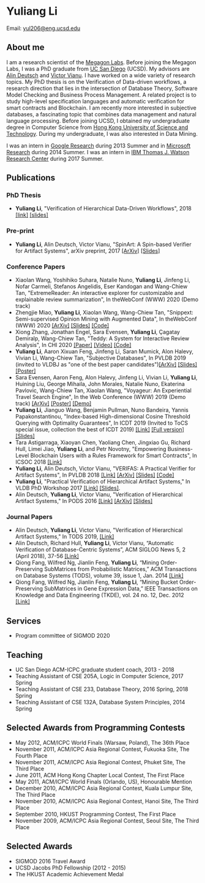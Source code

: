 
# Yuliang Li

Email: [yul206@eng.ucsd.edu](mailto:yul206@eng.ucsd.edu)

## About me

I am a research scientist of the [Megagon Labs](http://www.megagon.ai/). Before joining the Megagon Labs, I was a PhD graduate from [UC San Diego](http://www.cs.ucsd.edu/) (UCSD). My advisors are [Alin Deutsch](http://db.ucsd.edu/People/alin/) and [Victor Vianu](https://cseweb.ucsd.edu/~vianu/). I have worked on a wide variety of research topics. My PhD thesis is on the Verification of Data-driven workflows, a research direction that lies in the intersection of Database Theory, Software Model Checking and Business Process Management. A related project is to study high-level specification languages and automatic verification for smart contracts and Blockchain. I am recently more interested in subjective databases, a fascinating topic that combines data management and natural language processing. Before joining UCSD, I obtained my undergraduate degree in Computer Science from [Hong Kong University of Science and Technology](http://www.ust.hk). During my undergraduate, I was also interested in Data Mining.

I was an intern in [Google Research](https://research.google.com/) during 2013 Summer and in [Microsoft Research](https://www.microsoft.com/en-us/research/group/data-management-exploration-and-mining-dmx/) during 2014 Summer. I was an intern in [IBM Thomas J. Watson Research Center](http://www.research.ibm.com/labs/watson/index.shtml) during 2017 Summer.


## Publications

### PhD Thesis
* **Yuliang Li**, "Verification of Hierarchical Data-Driven Workflows", 2018 [[link]](https://escholarship.org/uc/item/00q5p2t3) [[slides]](https://www.dropbox.com/s/ybc7vy30395cjdi/dissertation.pptx?dl=0)

### Pre-print
* **Yuliang Li**, Alin Deutsch, Victor Vianu, "SpinArt: A Spin-based Verifier for Artifact Systems", arXiv preprint, 2017 [[ArXiv]](https://arxiv.org/abs/1705.09427) [[Slides]](https://www.dropbox.com/s/vohuazds85fmh6q/spinart.pptx?dl=0)

### Conference Papers

* Xiaolan Wang, Yoshihiko Suhara, Natalie Nuno, **Yuliang Li**, Jinfeng Li, Nofar Carmeli, Stefanos Angelidis, Eser Kandogan and Wang-Chiew Tan, "ExtremeReader: An interactive explorer for customizable and explainable review summarization", In theWebConf (WWW) 2020 (Demo track)
* Zhengjie Miao, **Yuliang Li**, Xiaolan Wang, Wang-Chiew Tan, "Snippext: Semi-supervised Opinion Mining with Augmented Data", In theWebConf (WWW) 2020 [[ArXiv]](https://arxiv.org/abs/2002.03049) [[Slides]](https://www.dropbox.com/s/p5tuc9964f1nrim/opinedb.pptx?dl=0) [[Code]](https://github.com/rit-git/Snippext_public)
* Xiong Zhang, Jonathan Engel, Sara Evensen, **Yuliang Li**, Çagatay Demiralp, Wang-Chiew Tan, "Teddy: A System for Interactive Review Analysis", In CHI 2020 [[Paper]](https://hci.stanford.edu/~cagatay/projects/teddy/Teddy-CHI20.pdf) [[Video]](https://vimeo.com/384454119)  [[Code]](https://github.com/megagonlabs/teddy)
* **Yuliang Li**, Aaron Xixuan Feng, Jinfeng Li, Saran Mumick, Alon Halevy, Vivian Li, Wang-Chiew Tan, "Subjective Databases", In PVLDB 2019 (invited to VLDBJ as "one of the best paper candidates")[[ArXiv]](https://arxiv.org/abs/1902.09661) [[Slides]](https://www.dropbox.com/s/p5tuc9964f1nrim/opinedb.pptx?dl=0)  [[Poster]](https://www.dropbox.com/s/own5fdexbaguwo9/vldb_poster.pptx?dl=0)
* Sara Evensen, Aaron Feng, Alon Halevy, Jinfeng Li, Vivian Li, **Yuliang Li**, Huining Liu, George Mihaila, John Morales, Natalie Nuno, Ekaterina Pavlovic, Wang-Chiew Tan, Xiaolan Wang, "Voyageur: An Experiential Travel Search Engine", In the Web Conference (WWW) 2019 (Demo track) [[ArXiv]](https://arxiv.org/abs/1902.09661) [[Poster]](https://www.dropbox.com/s/tokmvlijhuk9d1b/thewebconf_poster.pptx?dl=0) [[Demo]](http://voyageurlive.s3-website.us-east-2.amazonaws.com)
* **Yuliang Li**, Jianguo Wang, Benjamin Pullman, Nuno Bandeira, Yannis Papakonstantinou, "Index-based High-dimensional Cosine Threshold Querying with Optimality Guarantees", In ICDT 2019 (Invited to ToCS special issue, collection the best of ICDT 2019) [[Link]](http://drops.dagstuhl.de/opus/volltexte/2019/10313/pdf/LIPIcs-ICDT-2019-11.pdf) [[Full version]](http://db.ucsd.edu/wp-content/uploads/2018/12/ICDT_2019_paper.pdf) [[Slides]](https://www.dropbox.com/s/2tf0sva3k01nmjf/icdt2019.pptx?dl=0)
* Tara Astigarraga, Xiaoyan Chen, Yaoliang Chen, Jingxiao Gu, Richard Hull, Limei Jiao, **Yuliang Li**, and Petr Novotny, "Empowering Business-Level Blockchain Users with a Rules Framework for Smart Contracts", In ICSOC 2018 [[Link]](https://link.springer.com/chapter/10.1007/978-3-030-03596-9_8)
* **Yuliang Li**, Alin Deutsch, Victor Vianu, "VERIFAS: A Practical Verifier for Artifact Systems", In PVLDB 2018 [[Link]](http://www.vldb.org/pvldb/vol11/p283-li.pdf) [[ArXiv]](https://arxiv.org/abs/1705.10007) [[Slides]](https://www.dropbox.com/s/6uahinfycj1nowm/db-talk.pptx?dl=0) [[Code]](https://github.com/oi02lyl/has-verifier)
* **Yuliang Li**, "Practical Verification of Hierarchical Artifact Systems," In VLDB PhD Workshop 2017 [[Link]](http://ceur-ws.org/Vol-1882/paper14.pdf) [[Slides]](https://www.dropbox.com/s/atemjpw7eyht1h2/vldb-phd-yuliang-li.pptx?dl=0).
* Alin Deutsch, **Yuliang Li**, Victor Vianu, "Verification of Hierarchical Artifact Systems," In PODS 2016 [[Link]](https://cseweb.ucsd.edu/~vianu/pods16.pdf) [[ArXiv]](http://arxiv.org/abs/1604.00967) [[Slides]](https://www.dropbox.com/s/bxzy9me90s906h7/pods16.pptx?dl=0)

### Journal Papers
* Alin Deutsch, **Yuliang Li**, Victor Vianu, "Verification of Hierarchical Artifact Systems," In TODS 2019, [[Link]](https://dl.acm.org/citation.cfm?id=3321487)
* Alin Deutsch, Richard Hull, **Yuliang Li**, Victor Vianu, “Automatic Verification of Database-Centric Systems”, ACM SIGLOG News 5, 2 (April 2018), 37-56 [[Link]](http://www.cs.ox.ac.uk/andrzej.murawski/siglog_news_16.pdf)
* Qiong Fang, Wilfred Ng, Jianlin Feng, **Yuliang Li**, “Mining Order-Preserving SubMatrices from Probabilistic Matrices,” ACM Transactions on Database Systems (TODS), volume 39, issue 1, Jan. 2014 [[Link]](http://www.cs.ust.hk/~wilfred/paper/tods14.pdf)
* Qiong Fang, Wilfred Ng, Jianlin Feng, **Yuliang Li**, “Mining Bucket Order-Preserving SubMatrices in Gene Expression Data,” IEEE Transactions on Knowledge and Data Engineering (TKDE), vol. 24 no. 12, Dec. 2012 [[Link]](http://ieeexplore.ieee.org/document/5989809/)

## Services

* Program committee of SIGMOD 2020

## Teaching

* UC San Diego ACM-ICPC graduate student coach, 2013 - 2018
* Teaching Assistant of CSE 205A, Logic in Computer Science, 2017 Spring
* Teaching Assistant of CSE 233, Database Theory, 2016 Spring, 2018 Spring
* Teaching Assistant of CSE 132A, Database System Principles, 2014 Spring

## Selected Awards from Programming Contests

* May 2012, ACM/ICPC World Finals (Warsaw, Poland), The 36th Place
* November 2011, ACM/ICPC Asia Regional Contest, Fukuoka Site, The Fourth Place
* November 2011, ACM/ICPC Asia Regional Contest, Phuket Site, The Third Place
* June 2011, ACM Hong Kong Chapter Local Contest, The First Place
* May 2011, ACM/ICPC World Finals (Orlando, US), Honourable Mention
* December 2010, ACM/ICPC Asia Regional Contest, Kuala Lumpur Site, The Third Place
* November 2010, ACM/ICPC Asia Regional Contest, Hanoi Site, The Third Place
* September 2010, HKUST Programming Contest, The First Place
* November 2009, ACM/ICPC Asia Regional Contest, Seoul Site, The Third Place

## Selected Awards
* SIGMOD 2016 Travel Award
* UCSD Jacobs PhD Fellowship (2012 - 2015)
* The HKUST Academic Achievement Medal
